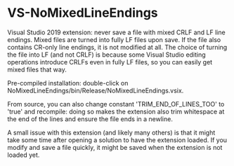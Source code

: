 # VS-NoMixedLineEndings
 Visual Studio 2019 extension: never save a file with mixed CRLF and LF line endings.  Mixed files are
 turned into fully LF files upon save.  If the file also contains CR-only line endings, it is not
 modified at all.  The choice of turning the file into LF (and not CRLF) is because some Visual Studio
 editing operations introduce CRLFs even in fully LF files, so you can easily get mixed files that way.

 Pre-compiled installation: double-click on NoMixedLineEndings/bin/Release/NoMixedLineEndings.vsix.

 From source, you can also change constant 'TRIM_END_OF_LINES_TOO' to 'true' and recompile:
 doing so makes the extension also trim whitespace at the end of the lines and ensure the file
 ends in a newline.

 A small issue with this extension (and likely many others) is that it might take some time after
 opening a solution to have the extension loaded.  If you modify and save a file quickly, it might
 be saved when the extension is not loaded yet.
